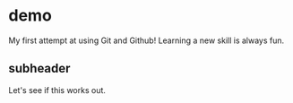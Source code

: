 # demo

My first attempt at using Git and Github!
Learning a new skill is always fun.

## subheader

Let's see if this works out.